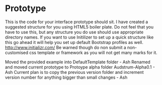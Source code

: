 # Prototype
This is the code for your interface prototype should sit. I have created a suggested structure for you using HTML5 boiler plate. Do not feel that you have to use this, but any structure you do use should use appropriate directory names. If you want to use Initilizer to set up a quick structure like this go ahead it will help you set up default Bootstrap profiles as well. http://www.initializr.com/
Be warned though do non submit a non-customised css template or framework as you will not get many marks for it.

Moved the provided example into DefaultTemplate folder - Ash
Renamed and moved current prototype to Protoype alpha folder Audstrum-Alpha0.1 - Ash
Current plan is to copy the previous version folder and increment version number for anything bigger than small changes - Ash

